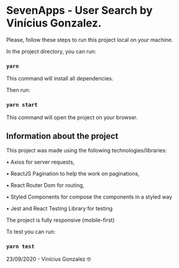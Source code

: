 # SevenApps - User Search by Vinícius Gonzalez.

Please, follow these steps to run this project local on your machine.

In the project directory, you can run:

### `yarn`

This command will install all dependencies.

Then run:

### `yarn start`

This command will open the project on your browser.

## Information about the project

This project was made using the following technologies/libraries:

• Axios for server requests,

• ReactJS Pagination to help the work on paginations,

• React Router Dom for routing,

• Styled Components for compose the components in a styled way

• Jest and React Testing Library for testing

The project is fully responsive (mobile-first)

To test you can run:

### `yarn test`

23/09/2020 - Vinícius Gonzalez 🤓
